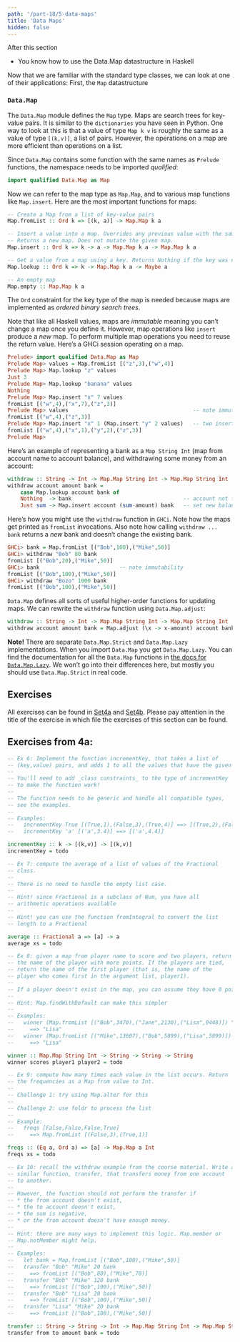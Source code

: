 ```yaml
---
path: '/part-18/5-data-maps'
title: 'Data Maps'
hidden: false
---
```




<text-box variant='learningObjectives' name="Learning objectives">

After this section
*   You know how to use the Data.Map datastructure in Haskell

</text-box>

Now that we are familiar with the standard type classes, we can look at one of their applications: First, the `Map` datastructure

### `Data.Map`

The `Data.Map` module defines the `Map` type. Maps are search trees for key-value pairs. It is similar to the `dictionaries` you have seen in Python.
 One way to look at this is that a value of type `Map k v` is roughly the same as a value of type `[(k,v)]`, a list of pairs. However, the operations on a map are more efficient than operations on a list.

Since `Data.Map` contains some function with the same names as `Prelude` functions, the namespace needs to be imported _qualified_:
```haskell
import qualified Data.Map as Map
```
Now we can refer to the map type as `Map.Map`, and to various map functions like `Map.insert`. Here are the most important functions for maps:

```haskell
-- Create a Map from a list of key-value pairs
Map.fromList :: Ord k => [(k, a)] -> Map.Map k a

-- Insert a value into a map. Overrides any previous value with the same key.
-- Returns a new map. Does not mutate the given map.
Map.insert :: Ord k => k -> a -> Map.Map k a -> Map.Map k a

-- Get a value from a map using a key. Returns Nothing if the key was not present in the map.
Map.lookup :: Ord k => k -> Map.Map k a -> Maybe a

-- An empty map
Map.empty :: Map.Map k a
```

The `Ord` constraint for the key type of the map is needed because maps are implemented as _ordered binary search trees_.

Note that like all Haskell values, maps are _immutable_ meaning you can’t change a map once you define it. However, map operations like `insert` produce a _new_ map. To perform multiple map operations you need to reuse the return value. Here’s a GHCi session operating on a map.

```haskell
Prelude> import qualified Data.Map as Map
Prelude Map> values = Map.fromList [("z",3),("w",4)]
Prelude Map> Map.lookup "z" values
Just 3
Prelude Map> Map.lookup "banana" values
Nothing
Prelude Map> Map.insert "x" 7 values
fromList [("w",4),("x",7),("z",3)]
Prelude Map> values                                       -- note immutability!
fromList [("w",4),("z",3)]
Prelude Map> Map.insert "x" 1 (Map.insert "y" 2 values)   -- two insertions
fromList [("w",4),("x",1),("y",2),("z",3)]
Prelude Map>
```
Here’s an example of representing a bank as a `Map String Int` (map from account name to account balance), and withdrawing some money from an account:

```haskell
withdraw :: String -> Int -> Map.Map String Int -> Map.Map String Int
withdraw account amount bank =
    case Map.lookup account bank of
    Nothing  -> bank                                   -- account not found, no change
    Just sum -> Map.insert account (sum-amount) bank   -- set new balance
```
Here’s how you might use the `withdraw` function in `GHCi`. Note how the maps get printed as `fromList` invocations. Also note how calling `withdraw ... bank` returns a _new_ bank and doesn’t change the existing bank.

```haskell
GHCi> bank = Map.fromList [("Bob",100),("Mike",50)]
GHCi> withdraw "Bob" 80 bank
fromList [("Bob",20),("Mike",50)]
GHCi> bank                         -- note immutability
fromList [("Bob",100),("Mike",50)]
GHCi> withdraw "Bozo" 1000 bank
fromList [("Bob",100),("Mike",50)]
```

`Data.Map` defines all sorts of useful higher-order functions for updating maps. We can rewrite the `withdraw` function using `Data.Map.adjust`:

```haskell
withdraw :: String -> Int -> Map.Map String Int -> Map.Map String Int
withdraw account amount bank = Map.adjust (\x -> x-amount) account bank
```
**Note!** There are separate `Data.Map.Strict` and `Data.Map.Lazy` implementations. When you import `Data.Map` you get `Data.Map.Lazy`. You can find the documentation for all the `Data.Map` functions in [the docs for `Data.Map.Lazy`](https://hackage.haskell.org/package/containers-0.6.5.1/docs/Data-Map-Lazy.html). We won’t go into their differences here, but mostly you should use `Data.Map.Strict` in real code.


## Exercises

All exercises can be found in [Set4a](https://github.com/moocfi/haskell-mooc/blob/master/exercises/Set4a.hs)
and [Set4b](https://github.com/moocfi/haskell-mooc/blob/master/exercises/Set4b.hs). Please pay attention in the title of the exercise in which file the exercises of this section can be found.

## Exercises from 4a:

<text-box variant='exercise' name="Exercise 4a.6">

```Haskell
-- Ex 6: Implement the function incrementKey, that takes a list of
-- (key,value) pairs, and adds 1 to all the values that have the given key.
--
-- You'll need to add _class constraints_ to the type of incrementKey
-- to make the function work!
--
-- The function needs to be generic and handle all compatible types,
-- see the examples.
--
-- Examples:
--   incrementKey True [(True,1),(False,3),(True,4)] ==> [(True,2),(False,3),(True,5)]
--   incrementKey 'a' [('a',3.4)] ==> [('a',4.4)]

incrementKey :: k -> [(k,v)] -> [(k,v)]
incrementKey = todo
```
</text-box>


<text-box variant='exercise' name="Exercise 4a.7">

```Haskell
-- Ex 7: compute the average of a list of values of the Fractional
-- class.
--
-- There is no need to handle the empty list case.
--
-- Hint! since Fractional is a subclass of Num, you have all
-- arithmetic operations available
--
-- Hint! you can use the function fromIntegral to convert the list
-- length to a Fractional

average :: Fractional a => [a] -> a
average xs = todo
```
</text-box>

<text-box variant='exercise' name="Exercise 4a.8">

```Haskell
-- Ex 8: given a map from player name to score and two players, return
-- the name of the player with more points. If the players are tied,
-- return the name of the first player (that is, the name of the
-- player who comes first in the argument list, player1).
--
-- If a player doesn't exist in the map, you can assume they have 0 points.
--
-- Hint: Map.findWithDefault can make this simpler
--
-- Examples:
--   winner (Map.fromList [("Bob",3470),("Jane",2130),("Lisa",9448)]) "Jane" "Lisa"
--     ==> "Lisa"
--   winner (Map.fromList [("Mike",13607),("Bob",5899),("Lisa",5899)]) "Lisa" "Bob"
--     ==> "Lisa"

winner :: Map.Map String Int -> String -> String -> String
winner scores player1 player2 = todo
```
</text-box>

<text-box variant='exercise' name="Exercise 4a.9">

```Haskell
-- Ex 9: compute how many times each value in the list occurs. Return
-- the frequencies as a Map from value to Int.
--
-- Challenge 1: try using Map.alter for this
--
-- Challenge 2: use foldr to process the list
--
-- Example:
--   freqs [False,False,False,True]
--     ==> Map.fromList [(False,3),(True,1)]

freqs :: (Eq a, Ord a) => [a] -> Map.Map a Int
freqs xs = todo
```
</text-box>

<text-box variant='exercise' name="Exercise 4a.10">

```Haskell
-- Ex 10: recall the withdraw example from the course material. Write a
-- similar function, transfer, that transfers money from one account
-- to another.
--
-- However, the function should not perform the transfer if
-- * the from account doesn't exist,
-- * the to account doesn't exist,
-- * the sum is negative,
-- * or the from account doesn't have enough money.
--
-- Hint: there are many ways to implement this logic. Map.member or
-- Map.notMember might help.
--
-- Examples:
--   let bank = Map.fromList [("Bob",100),("Mike",50)]
--   transfer "Bob" "Mike" 20 bank
--     ==> fromList [("Bob",80),("Mike",70)]
--   transfer "Bob" "Mike" 120 bank
--     ==> fromList [("Bob",100),("Mike",50)]
--   transfer "Bob" "Lisa" 20 bank
--     ==> fromList [("Bob",100),("Mike",50)]
--   transfer "Lisa" "Mike" 20 bank
--     ==> fromList [("Bob",100),("Mike",50)]

transfer :: String -> String -> Int -> Map.Map String Int -> Map.Map String Int
transfer from to amount bank = todo
```
</text-box>







